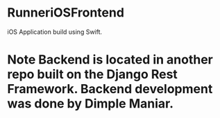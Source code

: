 # RunneriOSFrontend
iOS Application build using Swift.

# Note Backend is located in another repo built on the Django Rest Framework. Backend development was done by Dimple Maniar.
